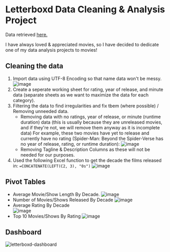 # Letterboxd Data Cleaning & Analysis Project
Data retrieved [here.](https://www.kaggle.com/datasets/gsimonx37/letterboxd)

I have always loved & appreciated movies, so I have decided to dedicate one of my data analysis projects to movies!

## Cleaning the data
1. Import data using UTF-8 Encoding so that name data won't be messy.
   ![image](https://github.com/andytcodes/Letterboxd-Data-Cleaning-Analysis-Project/assets/66580474/89058e78-915f-4d62-bc97-e5cfea70e83d)
2. Create a seperate working sheet for rating, year of release, and minute data (separate sheets as we want to maximize the data for each category).
3. Filtering the data to find irregularities and fix tbem (where possible) / Removing unneeded data.
    -   Removing data with no ratings, year of release, or minute (runtime duration) data (this is usually because they are unreleased movies, and if they're not, we will remove them anyway as it is incomplete data) For example, these two movies have yet to release and currently have no rating (Spider-Man: Beyond the Spider-Verse has no year of release, rating, or runtime duration):
      ![image](https://github.com/andytcodes/Letterboxd-Data-Cleaning-Analysis-Project/assets/66580474/32739422-efd7-48b4-bfec-d66bc935906d)
    - Removing Tagline & Description Columns as these will not be needed for our purposes.
4. Used the following Excel function to get the decade the films released in: `=CONCATENATE(LEFT(C2, 3), "0s")` ![image](https://github.com/andytcodes/Letterboxd-Data-Cleaning-Analysis-Project/assets/66580474/e9c089b8-0c5c-42fe-913b-cd8d10454706)

## Pivot Tables
- Average Movie/Show Length By Decade. ![image](https://github.com/andytcodes/Letterboxd-Data-Cleaning-Analysis-Project/assets/66580474/36283fa8-daf2-4688-ba17-8dedaab9ce64) 
- Number of Movies/Shows Released By Decade ![image](https://github.com/andytcodes/Letterboxd-Data-Cleaning-Analysis-Project/assets/66580474/482e1088-d550-40c6-8585-f1a1bdc99011)
- Average Rating By Decade <br>
  ![image](https://github.com/andytcodes/Letterboxd-Data-Cleaning-Analysis-Project/assets/66580474/412f48c2-d933-4492-be63-c20b4d032994)
- Top 10 Movies/Shows By Rating ![image](https://github.com/andytcodes/Letterboxd-Data-Cleaning-Analysis-Project/assets/66580474/b680bdfa-0301-406d-aa6c-44d7c96f36b7)

## Dashboard
![letterboxd-dashboard](https://github.com/andytcodes/Letterboxd-Data-Cleaning-Analysis-Project/assets/66580474/3488ef7c-f9f6-412f-babc-1e17e098c5b1)


